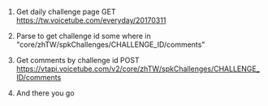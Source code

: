 1. Get daily challenge page
GET https://tw.voicetube.com/everyday/20170311

2. Parse to get challenge id
some where in "core/zhTW/spkChallenges/CHALLENGE_ID/comments"

3. Get comments by challenge id
POST https://vtapi.voicetube.com/v2/core/zhTW/spkChallenges/CHALLENGE_ID/comments

4. And there you go